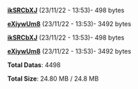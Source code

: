 [**ikSRCbXJ**](/data/ikSRCbXJ.txt) (23/11/22 - 13:53)- 498 bytes

[**eXiywUm8**](/data/eXiywUm8.txt) (23/11/22 - 13:53)- 3492 bytes

[**ikSRCbXJ**](/data/ikSRCbXJ.txt) (23/11/22 - 13:53)- 498 bytes

[**eXiywUm8**](/data/eXiywUm8.txt) (23/11/22 - 13:53)- 3492 bytes

**Total Datas**: 4498

**Total Size**: 24.80 MB / 24.8 MB